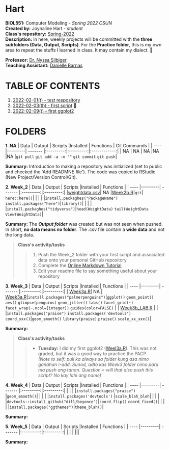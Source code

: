# Hart
**BIOL551:** Computer Modeling - _Spring 2022 CSUN_  
**Created by:** Joynaline Hart - _student_  
**Class's repository:** [Spring-2022](https://github.com/Biol551-CSUN/Spring-2022)  
**Description:** In here, weekly projects will be committed with the **three subfolders (Data, Output, Scripts)**. For the **Practice folder**, this is my own area to repeat the stuffs I learned in class. It may contain my dialect. :thinking:  

**Professor:** [Dr. Nyssa Silbiger](https://github.com/njsilbiger)  
**Teaching Assistant:** [Danielle Barnas](https://github.com/dbarnas)  

# TABLE OF CONTENTS
1. [2022-02-01(t) - test respository](#week1b)
2. [2022-02-03(th) - first script](#week2b) :hibiscus:
4. [2022-02-09(t) - first ggplot2](#week3a)


# FOLDERS
**1. NA** <a name = "week1b"></a>
| Data | Output  | Scripts |Installed  | Functions | Git Commands |
| ---- |---------| ------- |:---------:|:---------:|:------------:|
| NA   | NA      | NA      |NA         |NA         |`git pull` `git add -a -m ""` `git commit` `git push`| 

**Summary:** Introduction to making a repository was initialized (set to public and checked the 'Add READMNE file'). The code was copied to RStudio (New Project/Version Control/Git). 


**2. Week_2** <a name = "week2b"></a>
| Data | Output  | Scripts |Installed  | Functions | 
| ---- |---------| ------- |:---------:|:---------:|
|[weightdata.csv](https://github.com/Biol551-CSUN/Hart/blob/main/Week_2/Data/weightdata.csv)| NA |[Week2b.R](https://github.com/Biol551-CSUN/Hart/blob/main/Week_2/Scripts/Week2b.R)|`git`| `here::here()`|
|    |       |       |`install.packaghes("PackageName")` `install.packages("here")`|`library()`| 
|    |       |       |`install.packaghes("tidyverse")`|`head(WeightData)` `tail(WeightData` `View(WeightData)`| 

**Summary:** The **_Output folder_** was created but was not seen when pushed. In short, **no data means no folder**. The .csv file contain a **wide data** and not the long data. 
> **Class's activity/tasks**  
>> 1. Push the Week_2 folder with your first script and associated data onto your personal GitHub repository
>> 2. Complete the [Online Markdown Tutorial](https://www.markdowntutorial.com/)
>> 3. Edit your readme file to say something useful about your repository

**3. Week_3** <a name = "week3a"></a>
| Data | Output  | Scripts |Installed  | Functions | 
| ---- |---------| ------- |:---------:|:---------:|
| [Week3a.R](https://github.com/Biol551-CSUN/Hart/blob/main/Week_3/Scripts/Week3a.R)| NA          | [Week3a.R](https://github.com/Biol551-CSUN/Hart/blob/main/Week_3/Scripts/Week_3a.R)|`install.packages("palmerpenguins")`|`ggplot()` `geom_point()` `aes()` `glimpse(penguins)` `geom_jitter()` `labs()` `facet_grid(~)` `facet_wrap(~,ncol=[integer])` `guides(color=FALSE)` | 
| [Week3b_LAB.R](https://github.com/Biol551-CSUN/Hart/blob/main/Week_3/Scripts/Week3b_LAB.R)     |      | |`install.packages("praise")` `install.packages('devtools')` `coord_xxx()`|`geom_smooth()` `library(praise)` `praise()` `scale_xx_xxx()`|

**Summary:**
> **Class's activity/tasks** 
>> * **Tuesday:** I did my first ggplot2 ([Weel3a.R](https://github.com/Biol551-CSUN/Hart/blob/main/Week_3/Scripts/Week_3a.R)). This was not graded, but it was a good way to practice the PACP.  
>> _(Note to self: pull ka always sa folder kung asa nimo ganahan i-add. Sunod, adto kas Week3 folder nimo para ma push ang tanan. Question = will that also push this script? No kay lahi ang name)_

**4. Week_4**
| Data | Output  | Scripts |Installed  | Functions | 
| ---- |---------| ------- |:---------:|:---------:|
|      |      | |`install.packages("praise")` |`geom_smooth()`| 
|      |      | |`install.packages('devtools')` |`scale_blah_bleh`| 
|      |      | |`devtools::install_github("dill/beyonce")`|`coord_flip()` `coord_fixed()`|
|      |      | |`install.packages("ggthemes")`|`theme_blah()`| 


**Summary:**

**5. Week_5**
| Data | Output  | Scripts |Installed  | Functions | 
| ---- |---------| ------- |:---------:|:---------:|
|      |      | ||| 

**Summary:**
